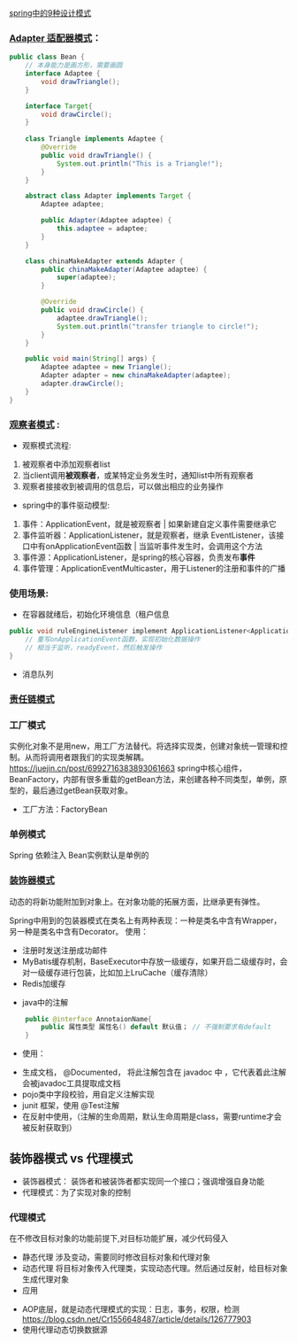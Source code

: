 [spring中的9种设计模式](https://zhuanlan.zhihu.com/p/114244039)

### [Adapter 适配器模式](https://blog.51cto.com/u_15061944/4562911)：

```java
public class Bean {
    // 本身能力是画方形，需要画圆
    interface Adaptee {
        void drawTriangle();
    }

    interface Target{
        void drawCircle();
    }
    
    class Triangle implements Adaptee {
        @Override
        public void drawTriangle() {
            System.out.println("This is a Triangle!");
        }
    }

    abstract class Adapter implements Target {
        Adaptee adaptee;

        public Adapter(Adaptee adaptee) {
            this.adaptee = adaptee;
        }
    }

    class chinaMakeAdapter extends Adapter {
        public chinaMakeAdapter(Adaptee adaptee) {
            super(adaptee);
        }

        @Override
        public void drawCircle() {
            adaptee.drawTriangle();
            System.out.println("transfer triangle to circle!");
        }
    }

    public void main(String[] args) {
        Adaptee adaptee = new Triangle();
        Adapter adapter = new chinaMakeAdapter(adaptee);
        adapter.drawCircle();
    }
}
```

### [观察者模式](https://juejin.cn/post/6844904100459446285) :
- 观察模式流程:
1. 被观察者中添加观察者list
2. 当client调用**被观察者**，或某特定业务发生时，通知list中所有观察者
3. 观察者接接收到被调用的信息后，可以做出相应的业务操作


- spring中的事件驱动模型:
1. 事件：ApplicationEvent，就是被观察者 | 如果新建自定义事件需要继承它
2. 事件监听器：ApplicationListener，就是观察者，继承 EventListener，该接口中有onApplicationEvent函数 | 当监听事件发生时，会调用这个方法
3. 事件源：ApplicationListener，是spring的核心容器，负责发布**事件**
4. 事件管理：ApplicationEventMulticaster，用于Listener的注册和事件的广播

### 使用场景:
- 在容器就绪后，初始化环境信息（租户信息
```java
public void ruleEngineListener implement ApplicationListener<ApplicationReadyEvent> {
    // 重写onApplicationEvent函数，实现初始化数据操作
    // 相当于监听，readyEvent，然后触发操作
}
```
- 消息队列

### [责任链模式](https://www.cnblogs.com/xrq730/p/10633761.html)


### 工厂模式
   实例化对象不是用new，用工厂方法替代。将选择实现类，创建对象统一管理和控制。从而将调用者跟我们的实现类解耦。
   https://juejin.cn/post/6992716383893061663
    spring中核心组件，BeanFactory，内部有很多重载的getBean方法，来创建各种不同类型，单例，原型的，最后通过getBean获取对象。
- 工厂方法：FactoryBean

### 单例模式
   Spring 依赖注入 Bean实例默认是单例的

### [装饰器模式](https://blog.csdn.net/qq_44750696/article/details/123542907)
动态的将新功能附加到对象上。在对象功能的拓展方面，比继承更有弹性。
   
   Spring中用到的包装器模式在类名上有两种表现：一种是类名中含有Wrapper，另一种是类名中含有Decorator。
   使用：
   - 注册时发送注册成功邮件
   - MyBatis缓存机制，BaseExecutor中存放一级缓存，如果开启二级缓存时，会对一级缓存进行包装，比如加上LruCache（缓存清除）
   - Redis加缓存
    
  * java中的注解
```java
    public @interface AnnotaionName{
        public 属性类型 属性名() default 默认值； // 不强制要求有default
    }
```
    
  * 使用：
  - 生成文档， @Documented， 将此注解包含在 javadoc 中 ，它代表着此注解会被javadoc工具提取成文档
  - pojo类中字段校验，用自定义注解实现
  - junit 框架，使用 @Test注解
  - 在反射中使用，（注解的生命周期，默认生命周期是class，需要runtime才会被反射获取到）

## 装饰器模式 vs 代理模式
   - 装饰器模式： 装饰者和被装饰者都实现同一个接口；强调增强自身功能
   - 代理模式：为了实现对象的控制
 
### 代理模式
   在不修改目标对象的功能前提下,对目标功能扩展，减少代码侵入
   * 静态代理
     涉及变动，需要同时修改目标对象和代理对象
   * 动态代理
     将目标对象传入代理类，实现动态代理。然后通过反射，给目标对象生成代理对象
   * 应用
   - AOP底层，就是动态代理模式的实现：日志，事务，权限，检测 https://blog.csdn.net/Cr1556648487/article/details/126777903
   - 使用代理动态切换数据源
